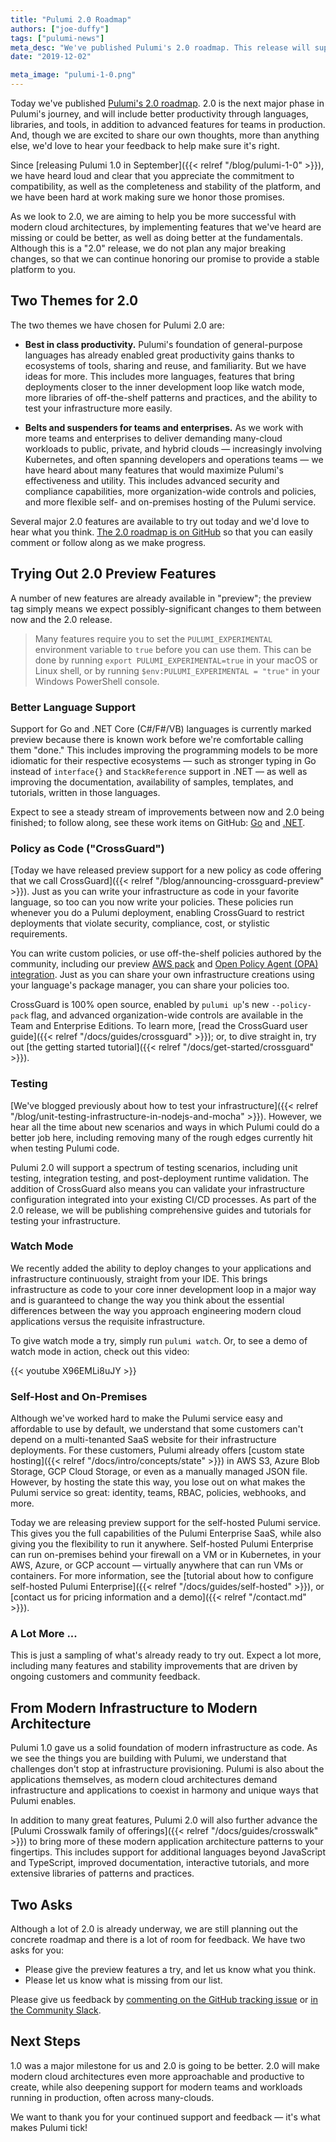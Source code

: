 ```yaml
---
title: "Pulumi 2.0 Roadmap"
authors: ["joe-duffy"]
tags: ["pulumi-news"]
meta_desc: "We've published Pulumi's 2.0 roadmap. This release will support great productivity, deeper support for enterprise workloads, and a whole lot more."
date: "2019-12-02"

meta_image: "pulumi-1-0.png"
---
```


Today we've published [Pulumi's 2.0 roadmap](https://github.com/pulumi/pulumi/issues/3591). 2.0 is the next major phase in Pulumi's journey, and will include better productivity through languages, libraries, and tools, in addition to advanced features for teams in production. And, though we are excited to share our own thoughts, more than anything else, we'd love to hear your feedback to help make sure it's right.

Since [releasing Pulumi 1.0 in September]({{< relref "/blog/pulumi-1-0" >}}), we have heard loud and clear that you appreciate the commitment to compatibility, as well as the completeness and stability of the platform, and we have been hard at work making sure we honor those promises.

As we look to 2.0, we are aiming to help you be more successful with modern cloud architectures, by implementing features that we've heard are missing or could be better, as well as doing better at the fundamentals. Although this is a "2.0" release, we do not plan any major breaking changes, so that we can continue honoring our promise to provide a stable platform to you.

## Two Themes for 2.0

The two themes we have chosen for Pulumi 2.0 are:

* **Best in class productivity.** Pulumi's foundation of general-purpose languages has already enabled great productivity gains thanks to ecosystems of tools, sharing and reuse, and familiarity. But we have ideas for more. This includes more languages, features that bring deployments closer to the inner development loop like watch mode, more libraries of off-the-shelf patterns and practices, and the ability to test your infrastructure more easily.

* **Belts and suspenders for teams and enterprises.** As we work with more teams and enterprises to deliver demanding many-cloud workloads to public, private, and hybrid clouds &mdash; increasingly involving Kubernetes, and often spanning developers and operations teams &mdash; we have heard about many features that would maximize Pulumi's effectiveness and utility. This includes advanced security and compliance capabilities, more organization-wide controls and policies, and more flexible self- and on-premises hosting of the Pulumi service.

Several major 2.0 features are available to try out today and we'd love to hear what you think. [The 2.0 roadmap is on GitHub](https://github.com/pulumi/pulumi/issues/3591) so that you can easily comment or follow along as we make progress.

## Trying Out 2.0 Preview Features

A number of new features are already available in "preview"; the preview tag simply means we expect possibly-significant changes to them between now and the 2.0 release.

> Many features require you to set the `PULUMI_EXPERIMENTAL` environment variable to `true` before you can use them.
> This can be done by running `export PULUMI_EXPERIMENTAL=true` in your macOS or Linux shell, or by running
> `$env:PULUMI_EXPERIMENTAL = "true"` in your Windows PowerShell console.

### Better Language Support

Support for Go and .NET Core (C#/F#/VB) languages is currently marked preview because there is known work before we're comfortable calling them "done." This includes improving the programming models to be more idiomatic for their respective ecosystems &mdash; such as stronger typing in Go instead of `interface{}` and `StackReference` support in .NET &mdash; as well as improving the documentation, availability of samples, templates, and tutorials, written in those languages.

Expect to see a steady stream of improvements between now and 2.0 being finished; to follow along, see these work items on GitHub: [Go](https://github.com/pulumi/pulumi/issues/1614) and [.NET](https://github.com/pulumi/pulumi/issues/3470).

### Policy as Code ("CrossGuard")

[Today we have released preview support for a new policy as code offering that we call CrossGuard]({{< relref "/blog/announcing-crossguard-preview" >}}). Just as you can write your infrastructure as code in your favorite language, so too can you now write your policies. These policies run whenever you do a Pulumi deployment, enabling CrossGuard to restrict deployments that violate security, compliance, cost, or stylistic requirements.

You can write custom policies, or use off-the-shelf policies authored by the community, including our preview [AWS pack](https://github.com/pulumi/pulumi-policy-aws) and [Open Policy Agent (OPA) integration](https://github.com/pulumi/pulumi-policy-opa). Just as you can share your own infrastructure creations using your language's package manager, you can share your policies too.

CrossGuard is 100% open source, enabled by `pulumi up`'s new `--policy-pack` flag, and advanced organization-wide controls are available in the Team and Enterprise Editions. To learn more, [read the CrossGuard user guide]({{< relref "/docs/guides/crossguard" >}}); or, to dive straight in, try out [the getting started tutorial]({{< relref "/docs/get-started/crossguard" >}}).

### Testing

[We've blogged previously about how to test your infrastructure]({{< relref "/blog/unit-testing-infrastructure-in-nodejs-and-mocha" >}}). However, we hear all the time about new scenarios and ways in which Pulumi could do a better job here, including removing many of the rough edges currently hit when testing Pulumi code.

Pulumi 2.0 will support a spectrum of testing scenarios, including unit testing, integration testing, and post-deployment runtime validation. The addition of CrossGuard also means you can validate your infrastructure configuration integrated into your existing CI/CD processes. As part of the 2.0 release, we will be publishing comprehensive guides and tutorials for testing your infrastructure.

### Watch Mode

We recently added the ability to deploy changes to your applications and infrastructure continuously, straight from your IDE. This brings infrastructure as code to your core inner development loop in a major way and is guaranteed to change the way you think about the essential differences between the way you approach engineering modern cloud applications versus the requisite infrastructure.

To give watch mode a try, simply run `pulumi watch`. Or, to see a demo of watch mode in action, check out this video:

{{< youtube X96EMLi8uJY >}}

### Self-Host and On-Premises

Although we've worked hard to make the Pulumi service easy and affordable to use by default, we understand that some customers can't depend on a multi-tenanted SaaS website for their infrastructure deployments. For these customers, Pulumi already offers [custom state hosting]({{< relref "/docs/intro/concepts/state" >}}) in AWS S3, Azure Blob Storage, GCP Cloud Storage, or even as a manually managed JSON file. However, by hosting the state this way, you lose out on what makes the Pulumi service so great: identity, teams, RBAC, policies, webhooks, and more.

Today we are releasing preview support for the self-hosted Pulumi service. This gives you the full capabilities of the Pulumi Enterprise SaaS, while also giving you the flexibility to run it anywhere. Self-hosted Pulumi Enterprise can run on-premises behind your firewall on a VM or in Kubernetes, in your AWS, Azure, or GCP account &mdash; virtually anywhere that can run VMs or containers. For more information, see the [tutorial about how to configure self-hosted Pulumi Enterprise]({{< relref "/docs/guides/self-hosted" >}}), or [contact us for pricing information and a demo]({{< relref "/contact.md" >}}).

### A Lot More ...

This is just a sampling of what's already ready to try out. Expect a lot more, including many features and stability improvements that are driven by ongoing customers and community feedback.

## From Modern Infrastructure to Modern Architecture

Pulumi 1.0 gave us a solid foundation of modern infrastructure as code. As we see the things you are building with Pulumi, we understand that challenges don't stop at infrastructure provisioning. Pulumi is also about the applications themselves, as modern cloud architectures demand infrastructure and applications to coexist in harmony and unique ways that Pulumi enables.

In addition to many great features, Pulumi 2.0 will also further advance the [Pulumi Crosswalk family of offerings]({{< relref "/docs/guides/crosswalk" >}}) to bring more of these modern application architecture patterns to your fingertips. This includes support for additional languages beyond JavaScript and TypeScript, improved documentation, interactive tutorials, and more extensive libraries of patterns and practices.

## Two Asks

Although a lot of 2.0 is already underway, we are still planning out the concrete roadmap and there is a lot of room for feedback. We have two asks for you:

* Please give the preview features a try, and let us know what you think.
* Please let us know what is missing from our list.

Please give us feedback by [commenting on the GitHub tracking issue](https://github.com/pulumi/pulumi/issues/3591) or [in the Community Slack](https://slack.pulumi.com).

## Next Steps

1.0 was a major milestone for us and 2.0 is going to be better. 2.0 will make modern cloud architectures even more approachable and productive to create, while also deepening support for modern teams and workloads running in production, often across many-clouds.

We want to thank you for your continued support and feedback &mdash; it's what makes Pulumi tick!
